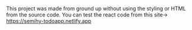 This project was made from ground up without using the styling or HTML from the source code. 
You can test the react code from this site-> https://semihy-todoapp.netlify.app

